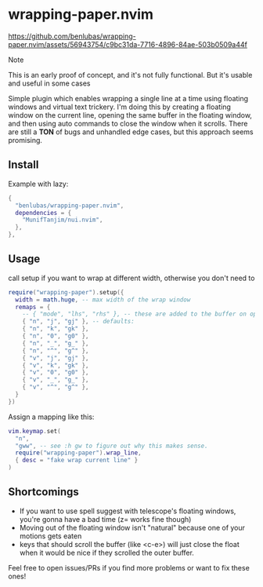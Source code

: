 # wrapping-paper.nvim

https://github.com/benlubas/wrapping-paper.nvim/assets/56943754/c9bc31da-7716-4896-84ae-503b0509a44f

> [!NOTE]
> This is an early proof of concept, and it's not fully functional. But it's usable and useful in
> some cases

Simple plugin which enables wrapping a single line at a time using floating windows and virtual text trickery. I'm doing this by creating a floating window on the current line, opening the same buffer in the floating window, and then using auto commands to close the window when it scrolls. There are still a **TON** of bugs and unhandled edge cases, but this approach seems promising.

## Install

Example with lazy:

```lua
{
  "benlubas/wrapping-paper.nvim",
  dependencies = {
    "MunifTanjim/nui.nvim",
  },
},
```

## Usage

call setup if you want to wrap at different width, otherwise you don't need to

```lua
require("wrapping-paper").setup({
  width = math.huge, -- max width of the wrap window
  remaps = {
    -- { "mode", "lhs", "rhs" }, -- these are added to the buffer on open, and removed on close
    { "n", "j", "gj" }, -- defaults:
    { "n", "k", "gk" },
    { "n", "0", "g0" },
    { "n", "_", "g_" },
    { "n", "^", "g^" },
    { "v", "j", "gj" },
    { "v", "k", "gk" },
    { "v", "0", "g0" },
    { "v", "_", "g_" },
    { "v", "^", "g^" },
  }
})
```

Assign a mapping like this:

```lua
vim.keymap.set(
  "n",
  "gww", -- see :h gw to figure out why this makes sense.
  require("wrapping-paper").wrap_line,
  { desc = "fake wrap current line" }
)
```

## Shortcomings

- If you want to use spell suggest with telescope's floating windows, you're gonna have a bad time
  (z= works fine though)
- Moving out of the floating window isn't "natural" because one of your motions gets eaten
- keys that should scroll the buffer (like \<c-e\>) will just close the float when it would be nice
  if they scrolled the outer buffer.

Feel free to open issues/PRs if you find more problems or want to fix these ones!
